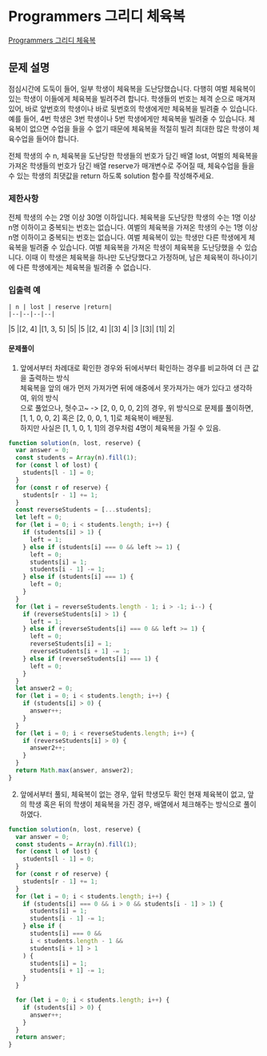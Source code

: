 # Programmers 그리디 체육복

[Programmers 그리디 체육복](https://school.programmers.co.kr/learn/courses/30/lessons/42862)

## 문제 설명

점심시간에 도둑이 들어, 일부 학생이 체육복을 도난당했습니다. 다행히 여벌 체육복이 있는 학생이 이들에게 체육복을 빌려주려 합니다. 학생들의 번호는 체격 순으로 매겨져 있어, 바로 앞번호의 학생이나 바로 뒷번호의 학생에게만 체육복을 빌려줄 수 있습니다. 예를 들어, 4번 학생은 3번 학생이나 5번 학생에게만 체육복을 빌려줄 수 있습니다. 체육복이 없으면 수업을 들을 수 없기 때문에 체육복을 적절히 빌려 최대한 많은 학생이 체육수업을 들어야 합니다.

전체 학생의 수 n, 체육복을 도난당한 학생들의 번호가 담긴 배열 lost, 여벌의 체육복을 가져온 학생들의 번호가 담긴 배열 reserve가 매개변수로 주어질 때, 체육수업을 들을 수 있는 학생의 최댓값을 return 하도록 solution 함수를 작성해주세요.

### 제한사항

전체 학생의 수는 2명 이상 30명 이하입니다.
체육복을 도난당한 학생의 수는 1명 이상 n명 이하이고 중복되는 번호는 없습니다.
여벌의 체육복을 가져온 학생의 수는 1명 이상 n명 이하이고 중복되는 번호는 없습니다.
여벌 체육복이 있는 학생만 다른 학생에게 체육복을 빌려줄 수 있습니다.
여벌 체육복을 가져온 학생이 체육복을 도난당했을 수 있습니다. 이때 이 학생은 체육복을 하나만 도난당했다고 가정하며, 남은 체육복이 하나이기에 다른 학생에게는 체육복을 빌려줄 수 없습니다.

### 입출력 예

    | n | lost | reserve |return|
    |--|--|--|--|

|5 |[2, 4] |[1, 3, 5] |5|
|5 |[2, 4] |[3] 4|
|3 |[3]| [1]| 2|

#### 문제풀이

1. 앞에서부터 차례대로 확인한 경우와 뒤에서부터 확인하는 경우를 비교하여 더 큰 값을 출력하는 방식  
   체육복을 앞의 애가 먼저 가져가면 뒤에 애중에서 못가져가는 애가 있다고 생각하여, 위의 방식  
   으로 풀었으나, 헛수고~
   -> [2, 0, 0, 0, 2]의 경우, 위 방식으로 문제를 풀이하면, [1, 1, 0, 0, 2] 혹은 [2, 0, 0, 1, 1]로 체육복이 배분됨.  
    하지만 사실은 [1, 1, 0, 1, 1]의 경우처럼 4명이 체육복을 가질 수 있음.

```js
function solution(n, lost, reserve) {
  var answer = 0;
  const students = Array(n).fill(1);
  for (const l of lost) {
    students[l - 1] = 0;
  }
  for (const r of reserve) {
    students[r - 1] += 1;
  }
  const reverseStudents = [...students];
  let left = 0;
  for (let i = 0; i < students.length; i++) {
    if (students[i] > 1) {
      left = 1;
    } else if (students[i] === 0 && left >= 1) {
      left = 0;
      students[i] = 1;
      students[i - 1] -= 1;
    } else if (students[i] === 1) {
      left = 0;
    }
  }
  for (let i = reverseStudents.length - 1; i > -1; i--) {
    if (reverseStudents[i] > 1) {
      left = 1;
    } else if (reverseStudents[i] === 0 && left >= 1) {
      left = 0;
      reverseStudents[i] = 1;
      reverseStudents[i + 1] -= 1;
    } else if (reverseStudents[i] === 1) {
      left = 0;
    }
  }
  let answer2 = 0;
  for (let i = 0; i < students.length; i++) {
    if (students[i] > 0) {
      answer++;
    }
  }
  for (let i = 0; i < reverseStudents.length; i++) {
    if (reverseStudents[i] > 0) {
      answer2++;
    }
  }
  return Math.max(answer, answer2);
}
```

2. 앞에서부터 풀되, 체육복이 없는 경우, 앞뒤 학생모두 확인
   현재 체육복이 없고, 앞의 학생 혹은 뒤의 학생이 체육복을 가진 경우, 배열에서 체크해주는 방식으로 풀이하였다.

```js
function solution(n, lost, reserve) {
  var answer = 0;
  const students = Array(n).fill(1);
  for (const l of lost) {
    students[l - 1] = 0;
  }
  for (const r of reserve) {
    students[r - 1] += 1;
  }
  for (let i = 0; i < students.length; i++) {
    if (students[i] === 0 && i > 0 && students[i - 1] > 1) {
      students[i] = 1;
      students[i - 1] -= 1;
    } else if (
      students[i] === 0 &&
      i < students.length - 1 &&
      students[i + 1] > 1
    ) {
      students[i] = 1;
      students[i + 1] -= 1;
    }
  }

  for (let i = 0; i < students.length; i++) {
    if (students[i] > 0) {
      answer++;
    }
  }
  return answer;
}
```
